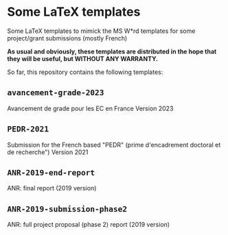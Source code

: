 # Some LaTeX templates
Some LaTeX templates to mimick the MS W*rd templates for some project/grant submissions (mostly French)


**As usual and obviously, these templates are distributed in the hope that they will be useful, but WITHOUT ANY WARRANTY.**

So far, this repository contains the following templates:

## `avancement-grade-2023`
Avancement de grade pour les EC en France
Version 2023

## `PEDR-2021`
Submission for the French based "PEDR" (prime d'encadrement doctoral et de recherche")
Version 2021

## `ANR-2019-end-report`
ANR: final report (2019 version)

## `ANR-2019-submission-phase2`
ANR: full project proposal (phase 2) report (2019 version)

